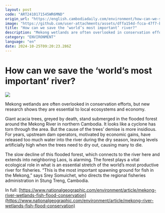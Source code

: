 ```yaml
---
layout: post
code: "ART2410171545WR6MND"
origin_url: "https://english.cambodiadaily.com/environment/how-can-we-save-the-worlds-most-important-river-188414/"
image: "https://github.com/user-attachments/assets/dffa154d-fcca-47f7-b07a-c9adc20dc3a4"
title: "How can we save the ‘world’s most important’ river?"
description: "Mekong wetlands are often overlooked in conservation efforts, but new research shows they are essential to local ecosystems and economy."
category: "ENVIRONMENT"
language: "en"
date: 2024-10-25T09:20:23.286Z
---
```


# How can we save the ‘world’s most important’ river?

 ![](https://github.com/user-attachments/assets/8c7ba871-c224-4f7b-809a-4591f5231db2)

Mekong wetlands are often overlooked in conservation efforts, but new research shows they are essential to local ecosystems and economy.

Giant acacia trees, greyed by death, stand submerged in the flooded forest around the Mekong River in northern Cambodia. It looks like a cyclone has torn through the area. But the cause of the trees’ demise is more insidious. For years, upstream dam operators, motivated by economic gains, have released too much water into the river during the dry season, leaving levels artificially high when the trees need to dry out, causing many to die.

The slow decline of this flooded forest, which connects to the river here and extends into neighboring Laos, is alarming. The forest plays a vital ecological role in what is an essential stretch of the world’s most productive river for fisheries. “This is the most important spawning ground for fish in the Mekong,” says Srey Somuichet, who directs the regional fisheries administration in Stung Treng, Cambodia.

In full: [https://www.nationalgeographic.com/environment/article/mekong-river-wetlands-fish-flood-conservation](https://www.nationalgeographic.com/environment/article/mekong-river-wetlands-fish-flood-conservation)